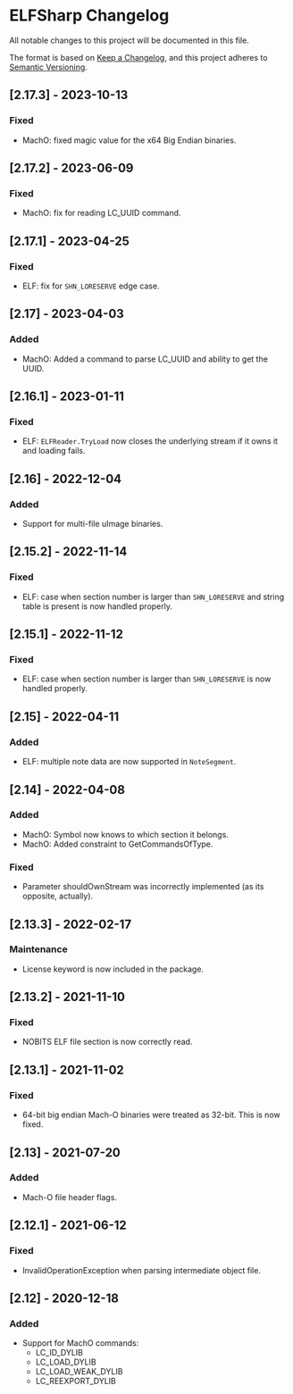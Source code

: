 # ELFSharp Changelog

All notable changes to this project will be documented in this file.

The format is based on [Keep a Changelog](https://keepachangelog.com/en/1.0.0/),
and this project adheres to [Semantic Versioning](https://semver.org/spec/v2.0.0.html).

## [2.17.3] - 2023-10-13
### Fixed
- MachO: fixed magic value for the x64 Big Endian binaries.

## [2.17.2] - 2023-06-09
### Fixed
- MachO: fix for reading LC_UUID command.

## [2.17.1] - 2023-04-25
### Fixed
- ELF: fix for `SHN_LORESERVE` edge case. 

## [2.17] - 2023-04-03
### Added
- MachO: Added a command to parse LC_UUID and ability to get the UUID.

## [2.16.1] - 2023-01-11
### Fixed
- ELF: `ELFReader.TryLoad` now closes the underlying stream if it owns it and loading fails.

## [2.16] - 2022-12-04
### Added
- Support for multi-file uImage binaries.

## [2.15.2] - 2022-11-14
### Fixed
- ELF: case when section number is larger than `SHN_LORESERVE` and string table is present is now handled properly.

## [2.15.1] - 2022-11-12
### Fixed
- ELF: case when section number is larger than `SHN_LORESERVE` is now handled properly.

## [2.15] - 2022-04-11
### Added
- ELF: multiple note data are now supported in `NoteSegment`.

## [2.14] - 2022-04-08
### Added
- MachO: Symbol now knows to which section it belongs.
- MachO: Added constraint to GetCommandsOfType.

### Fixed
- Parameter shouldOwnStream was incorrectly implemented (as its opposite, actually).

## [2.13.3] - 2022-02-17
### Maintenance
- License keyword is now included in the package.

## [2.13.2] - 2021-11-10
### Fixed
- NOBITS ELF file section is now correctly read.

## [2.13.1] - 2021-11-02
### Fixed
- 64-bit big endian Mach-O binaries were treated as 32-bit. This is now fixed.

## [2.13] - 2021-07-20
### Added
- Mach-O file header flags.

## [2.12.1] - 2021-06-12
### Fixed
- InvalidOperationException when parsing intermediate object file.

## [2.12] - 2020-12-18
### Added
- Support for MachO commands:
  + LC_ID_DYLIB
  + LC_LOAD_DYLIB
  + LC_LOAD_WEAK_DYLIB
  + LC_REEXPORT_DYLIB
